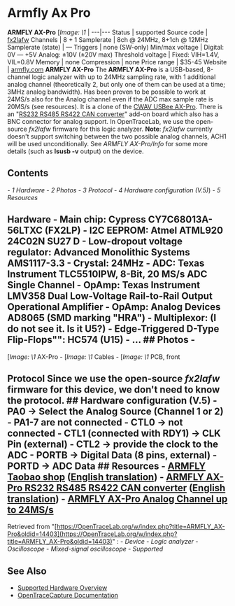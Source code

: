 # Armfly Ax Pro
**ARMFLY AX-Pro** [*Image: \1* |
---|---
Status | supported
Source code | [fx2lafw](http://github.com/OpenTraceLab/?p=OpenTraceCapture.git;a=tree;f=src/hardware/fx2lafw)
Channels | 8 + 1
Samplerate | 8ch @ 24MHz, 8+1ch @ 12MHz
Samplerate (state) | —
Triggers | none (SW-only)
Min/max voltage | Digital: 0V — +5V
Analog: ±10V (±20V max)
Threshold voltage | Fixed: VIH=1.4V, VIL=0.8V
Memory | none
Compression | none
Price range | $35-45
Website | [armfly.com](http://www.armfly.com/product/AX-Pro/ax-pro.htm)
**ARMFLY AX-Pro** The **ARMFLY AX-Pro** is a USB-based, 8-channel logic analyzer with up to 24MHz sampling rate, with 1 additional analog channel (theoretically 2, but only one of them can be used at a time; 3MHz analog bandwidth). Has been proven to be possible to work at 24MS/s also for the Analog channel even if the ADC max sample rate is 20MS/s (see resources). It is a clone of the [CWAV USBee AX-Pro](https://OpenTraceLab.org/w/index.php?title=CWAV_USBee_AX-Pro&action=edit&redlink=1 "CWAV USBee AX-Pro \(page does not exist\)"). There is an "[RS232 RS485 RS422 CAN converter](http://item.taobao.com/item.htm?id=12503749579)" add-on board which also has a BNC connector for analog support. In OpenTraceLab, we use the open-source *fx2lafw* firmware for this logic analyzer. **Note**: *fx2lafw* currently doesn't support switching between the two possible analog channels, ACH1 will be used unconditionally. See *ARMFLY AX-Pro/Info* for some more details (such as **lsusb -v** output) on the device.
## Contents
\- *1 Hardware* \- *2 Photos* \- *3 Protocol* \- *4 Hardware configuration (V.5)*) \- *5 Resources*
## Hardware \- **Main chip**: Cypress CY7C68013A-56LTXC (FX2LP) \- **I2C EEPROM**: Atmel ATML920 24C02N SU27 D \- **Low-dropout voltage regulator**: Advanced Monolithic Systems AMS1117-3.3 \- **Crystal**: 24MHz \- **ADC**: Texas Instrument TLC5510IPW, 8-Bit, 20 MS/s ADC Single Channel \- **OpAmp**: Texas Instrument LMV358 Dual Low-Voltage Rail-to-Rail Output Operational Amplifier \- **OpAmp**: Analog Devices AD8065 (SMD marking "HRA") \- **Multiplexor**: (I do not see it. Is it U5?) \- **Edge-Triggered D-Type Flip-Flops"": HC574 (U15)** \- ... ## Photos \-
[*Image: \1*
AX-Pro
\-
[*Image: \1*
Cables
\-
[*Image: \1*
PCB, front
## Protocol Since we use the open-source *fx2lafw* firmware for this device, we don't need to know the protocol. ## Hardware configuration (V.5) \- PA0 -\> Select the Analog Source (Channel 1 or 2) \- PA1-7 are not connected \- CTL0 -\> not connected \- CTL1 (connected with RDY1) -\> CLK Pin (external) \- CTL2 -\> provide the clock to the ADC \- PORTB -\> Digital Data (8 pins, external) \- PORTD -\> ADC Data ## Resources \- [ARMFLY Taobao shop](https://item.taobao.com/item.htm?spm=a230r.1.14.24.3c1ad073DBcRDL&id=19741672514&ns=1&abbucket=8#detail) ([English translation](http://translate.google.com/translate?hl=en&sl=zh-CN&tl=en&u=https%3A%2F%2Fitem.taobao.com%2Fitem.htm%3Fspm%3Da230r.1.14.24.3c1ad073DBcRDL%26id%3D19741672514%26ns%3D1%26abbucket%3D8%23detail&sandbox=1)) \- [ARMFLY AX-Pro RS232 RS485 RS422 CAN converter](http://item.taobao.com/item.htm?id=12503749579) ([English translation](http://translate.google.com/translate?hl=en&sl=zh-CN&tl=en&u=http%3A%2F%2Fitem.taobao.com%2Fitem.htm%3Fid%3D12503749579)) \- [ARMFLY AX-Pro Analog Channel up to 24MS/s](https://www.youtube.com/watch?v=hM8xnfO61Aw)
Retrieved from "[https://OpenTraceLab.org/w/index.php?title=ARMFLY_AX-Pro&oldid=14403](https://OpenTraceLab.org/w/index.php?title=ARMFLY_AX-Pro&oldid=14403)"
: \- *Device* \- *Logic analyzer* \- *Oscilloscope* \- *Mixed-signal oscilloscope* \- *Supported*
## See Also
- [Supported Hardware Overview](../supported-hardware.md)
- [OpenTraceCapture Documentation](../../opentracecapture/overview.md)
